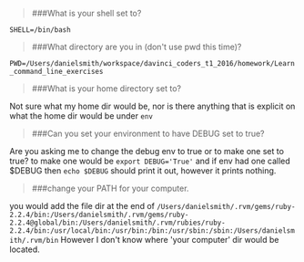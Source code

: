 >###What is your shell set to?

`SHELL=/bin/bash`

>###What directory are you in (don't use pwd this time)?

`PWD=/Users/danielsmith/workspace/davinci_coders_t1_2016/homework/Learn_command_line_exercises`

>###What is your home directory set to?

Not sure what my home dir would be, nor is there anything that is explicit on
what the home dir would be under `env`

>###Can you set your environment to have DEBUG set to true?

Are you asking me to change the debug env to true or to make one set to true?
to make one would be `export DEBUG='True'` and if env had one called $DEBUG then 
`echo $DEBUG` should print it out, however it prints nothing.

>###change your PATH for your computer.

you would add the file dir at the end of `/Users/danielsmith/.rvm/gems/ruby-2.2.4/bin:/Users/danielsmith/.rvm/gems/ruby-2.2.4@global/bin:/Users/danielsmith/.rvm/rubies/ruby-2.2.4/bin:/usr/local/bin:/usr/bin:/bin:/usr/sbin:/sbin:/Users/danielsmith/.rvm/bin`
However I don't know where 'your computer' dir would be located.
